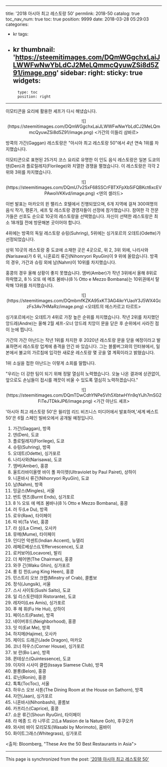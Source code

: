 
---
title: '2018 아시아 최고 레스토랑 50'
permlink: 2018-50
catalog: true
toc_nav_num: true
toc: true
position: 9999
date: 2018-03-28 05:29:03
categories:
- kr
tags:
- kr
thumbnail: 'https://steemitimages.com/DQmWGgchxLaiJLWWFwNwYbLdCJ2MeLQmmcQyuwZSi8d5Z91/image.png'
sidebar:
    right:
        sticky: true
widgets:
    -
        type: toc
        position: right
---


이모티콘을 요리에 활용한 셰프가 다시 해냈습니다.

<center>
![](https://steemitimages.com/DQmWGgchxLaiJLWWFwNwYbLdCJ2MeLQmmcQyuwZSi8d5Z91/image.png)
<가간의 이들리 삼바르>
</center>

방콕의 가간(Gaggan) 레스토랑은 "아시아 최고 레스토랑 50"에서 4년 연속 1위를 차지했습니다. 

이모티콘으로 표현된 25가지 코스 요리로 유명한 이 인도 음식 레스토랑은 일본 도쿄의 덴(Den)과 플로릴레지(Florilege)와 치열한 경쟁을 펼쳤습니다.  이 레스토랑은 각각 2위와 3위를 차지했습니다.

<center>
![](https://steemitimages.com/DQmU7v2SxF68SSCrFBTXFpXb5iFQBKct6xcEVPAwoiVKKvd/image.png)
<덴의 셀러드>
</center>

이번 발표는 마카오의 윈 팰리스 호텔에서 진행되었으며,  6개 지역에 걸쳐 300여명의 음식 작가, 평론가, 셰프 및 레스토랑 경영자들이 선정에 참가했습니다.  참여한 각 전문가들은 선호도 순으로 10곳의 레스토랑을 선택했습니다.  자신이 선택한 레스토랑은 최소 18개월 전에 방문해본 곳이어야 합니다. 

4위에는 방콕의 독일 레스토랑 슈링(Suhring), 5위에는 싱가포르의 오데트(Odette)가 선정되었습니다. 

상위 10곳의 레스토랑 중 도쿄에 소재한 곳은 4곳으로, 위 2, 3위 외에, 나리사와(Narisawa)가 6 위, 니혼료리 류긴(Nihonryori RyuGin)이 9 위에 올랐습니다.  방콕의 경우, 가간과 슈링 외에 남(Nahm)이 10위를 차지했습니다.

홍콩의 경우 올해 상황이 좋지 못했습니다. 앰버(Amber)가 작년 3위에서 올해 8위로 하락했고, 8 ½ 오또 에 메조 봄바나(8 ½ Otto e Mezzo Bombana)는 10위권에서 탈락해 13위를 차지했습니다.

<center>
![](https://steemitimages.com/DQmbmfKZKA95xKT3AG4ikrYUaoY3J5WX4GczFs3Av7HMaRz/image.png)
<오데트의 에스카르고 타르트>
</center>

싱가포르에서는 오데트가 4위로 가장 높은 순위를 차지했습니다.  작년 2위를 차지했던 앙드레(Andre)는 올해 2월 셰프-오너 앙드레 치앙이 문을 닫은 후 순위에서 사라진 점이 눈에 띕니다. 

가간의 가간 아난드는 작년 1위를 차지한 후 2020년 레스토랑 문을 닫을 예정이라고 발표하면서 레스토랑 업계에 충격을 안긴 바 있습니다.  그는 블룸버그와의 인터뷰에서, 일본에서 불교의 가르침에 입각한 새로운 레스토랑 몇 곳을 열 계획이라고 밝혔습니다.

1위 소실을 접한 아난드는 이렇게 소회를 말합니다.

"우리는 더 강한 팀이 되기 위해 정말 열심히 노력했습니다. 오늘 나온 결과에 상관없이, 앞으로도 손님들이 접시를 깨끗이 비울 수 있도록 열심히 노력하겠습니다."

<center>
![](https://steemitimages.com/DQmTDwCdhYNPe5Vh5XbtwHYn9qYiJh7mSG2FiTeJTDkkJP6/image.png)
<가간 아난드 셰프>
</center>

'아시아 최고 레스토랑 50'은 윌리엄 리드 비즈니스 미디어에서 발표하며,'세계 베스트 50'은 6월 스페인 빌바오에서 공개될 예정입니다.


1. 가간(Gaggan), 방콕
2. 덴(Den), 도쿄
3. 플로릴레지(Florilege), 도쿄
4. 슈링(Suhring), 방콕
5. 오데트(Odette), 싱가포르
6. 나리사와(Narisawa), 도쿄
7. 앰버(Amber), 홍콩
8. 울트라바이올렛 바이 폴 파이렛(Ultraviolet by Paul Pairet), 상하이
9. 니혼바시 류긴(Nihonryori RyuGin), 도쿄
10. 남(Nahm), 방콕
11. 밍글스(Mingles), 서울
12. 번트 엔즈(Burnt Ends), 싱가포르
13. 8 ½ 오또 에 메조 봄바나(8 ½ Otto e Mezzo Bombana), 홍콩
14. 러 두(Le Du), 방콕
15. 로우(Raw), 타이페이
16. 따 비(Ta Vie), 홍콩
17. 라 심(La Cime), 오사카
18. 뮤메(Mume), 타이페이
19. 인디언 악센트(Indian Accent), 뉴델리
20. 레페르베상스(L’Effervescence), 도쿄
21. 로커보어(Locavore), 발리
22. 더 체어맨(The Chairman), 홍콩
23. 와쿠 긴(Waku Ghin), 싱가포르
24. 룽 킹 힌(Lung King Heen), 홍콩
25. 민스트리 오브 크랩(Minstry of Crab), 콜롬보
26. 정식(Jungsik), 서울
27. 스시 사이토(Sushi Saito), 도쿄
28. 일 리스토란테(Il Ristorante), 도쿄
29. 레자미(Les Amis), 싱가포르
30. 푸 헤 휘(Fu He Hui), 상하이
31. 페이스트(Paste), 방콕
32. 네이버후드(Neighborhood), 홍콩
33. 잇 미(Eat Me), 방콕
34. 하지메(Hajime), 오사카
35. 제이드 드래곤(Jade Dragon), 마카오
36. 코너 하우스(Corner House), 싱가포르
37. 보 란(Bo Lan), 방콕
38. 퀸테상스(Quintessence), 도쿄
39. 이자야 시사미 클럽(Issaya Siamese Club), 방콕
40. 블롱(Belon), 홍콩
41. 로닌(Ronin), 홍콩
42. 톡톡(TocToc), 서울
43. 하우스 오브 사톤(The Dining Room at the House on Sathorn), 방콕
44. 자안(Jaan), 싱가포르
45. 니혼바시(Nihonbashi), 콜롬보
46. 카프리스(Caprice), 홍콩
47. 쇼운 류긴(Shoun RyuGin), 타이페이
48. 라 메종 드 라 나뚜르 고(La Masion de la Nature Goh), 후쿠오카
49. 와사비 바이 모리모토(Wasabi by Morimoto), 뭄바이
50. 화이트그래스(Whitegrass), 싱가포르

<출처: Bloomberg, "These Are the 50 Best Restaurants in Asia">

- - -

This page is synchronized from the post: ['2018 아시아 최고 레스토랑 50'](https://steemit.com/@pius.pius/2018-50)
